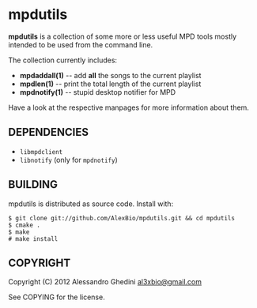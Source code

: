 mpdutils
========

**mpdutils** is a collection of some more or less useful MPD tools mostly
intended to be used from the command line.

The collection currently includes:

 * **mpdaddall(1)** -- add __all__ the songs to the current playlist
 * **mpdlen(1)** -- print the total length of the current playlist
 * **mpdnotify(1)** -- stupid desktop notifier for MPD

Have a look at the respective manpages for more information about them.

## DEPENDENCIES

 * `libmpdclient`
 * `libnotify` (only for `mpdnotify`)

## BUILDING

mpdutils is distributed as source code. Install with:

~~~~
$ git clone git://github.com/AlexBio/mpdutils.git && cd mpdutils
$ cmake .
$ make
# make install
~~~~

## COPYRIGHT

Copyright (C) 2012 Alessandro Ghedini <al3xbio@gmail.com>

See COPYING for the license.
